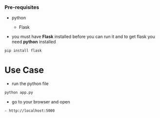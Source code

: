 ### Pre-requisites
- python
    - Flask

- you must have **Flask** installed before you can run it and to get flask you need **python** installed

``` bash
pip install flask
```

# Use Case
- run the python file
``` bash
python app.py
```

- go to your browser and open
```
- http://localhost:5000
```
